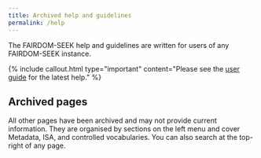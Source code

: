 ```yaml
---
title: Archived help and guidelines
permalink: /help
---
```

<!--
## User Guide

[SEEK user documentation](user-guide/index.html)

## API

[API introduction](user-guide/api.html)

## Guidelines for Data and Model Annotation in SEEK

[Metadata Guidelines](metadata-guidelines.html)

[A Quick Guide to Using the ISA Structure](isa-guide.html)

[ISA Best Practice](isa-best-practice.html)

[Transcriptomics Guidelines](transcriptomics-guidelines.html)

[Proteomics Guidelines](proteomics-guidelines.html)


## Guidelines for using Community Resources and Controlled Vocabularies

[Controlled Vocabularies and Ontologies](controlled-vocabularies.html)

## JERM Templates for use in SEEK

[JERM Templates](templates.html)

## FAQ

[Frequently Asked Questions](faq.html)
-->
The FAIRDOM-SEEK help and guidelines are written for users of any FAIRDOM-SEEK instance. 

{% include callout.html type="important" content="Please see the [user guide](/help/user-guide) for the latest help." %}

<!--
## Latest help: User Guide

- [<i class="fa-solid fa-user-group fa-1x"></i> <i class="fa-solid fa-book fa-1x"></i> User Guide](/help/user-guide)
- [API Introduction](/help/user-guide/api)
-->

## Archived pages

All other pages have been archived and may not provide current information. 
They are organised by sections on the left menu and cover Metadata, ISA, and controlled vocabularies. You can also search at the top-right of any page. 

<!--
## Contributing 

There are many ways in which you can contribute to the SEEK software, these documents or our [FAIRDOM](https://fair-dom.org) project.

If you are interested in contributing please visit our [Contributors guide](/contributing).
-->